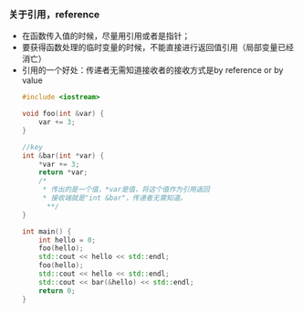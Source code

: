 ### 关于引用，reference
* 在函数传入值的时候，尽量用引用或者是指针；
* 要获得函数处理的临时变量的时候，不能直接进行返回值引用（局部变量已经消亡）
* 引用的一个好处：传递者无需知道接收者的接收方式是by reference or by value
    ```C++
    #include <iostream>

    void foo(int &var) {
        var += 3;
    }

    //key
    int &bar(int *var) {
        *var += 3;
        return *var;
        /*
         * 传出的是一个值，*var是值，将这个值作为引用返回
         * 接收端就是"int &bar"，传递者无需知道。
          **/
    }

    int main() {
        int hello = 0;
        foo(hello);
        std::cout << hello << std::endl;
        foo(hello);
        std::cout << hello << std::endl;
        std::cout << bar(&hello) << std::endl;
        return 0;
    }
    ```